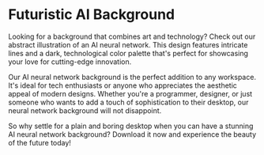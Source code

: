 <!--font:Poppins-->

# Futuristic AI Background

Looking for a background that combines art and technology? Check out our abstract illustration of an AI neural network. This design features intricate lines and a dark, technological color palette that's perfect for showcasing your love for cutting-edge innovation.

Our AI neural network background is the perfect addition to any workspace. It's ideal for tech enthusiasts or anyone who appreciates the aesthetic appeal of modern designs. Whether you're a programmer, designer, or just someone who wants to add a touch of sophistication to their desktop, our neural network background will not disappoint.

So why settle for a plain and boring desktop when you can have a stunning AI neural network background? Download it now and experience the beauty of the future today!

<!--

Write me markdown content of website with wallpaper:

"A wallpaper featuring an abstract illustration of an AI neural network, with intricate lines and a dark and technological color palette."

The header of the page should not be copy of the text but rather a real content of the website which is using this wallpaper.


---


# Neural Network Wallpaper

Looking for a wallpaper that combines technology and art? Look no further than our abstract AI neural network wallpaper! Featuring intricate lines and a dark, technological color palette, this wallpaper is the perfect addition to any tech lover's desktop.

Whether you're a programmer, designer, or just someone who appreciates the beauty of technology, our neural network wallpaper is sure to impress. So why wait? Download it today and add a touch of futuristic flair to your workspace!


---


Heading should not include word "wallpaper". The website should not be about the wallpaper itself, wallpaper is just a related background, rewrite whole content.


---


# Discover the Beauty of AI Neural Networks

Step into the future with our stunning abstract illustration of an AI neural network. With intricate lines and a dark, technological color palette, this background is sure to add a touch of sophistication to your desktop.

Our AI neural network design combines the beauty of art with the power of technology. It's perfect for anyone who wants to showcase their love for cutting-edge innovation. Whether you're a tech enthusiast or just appreciate the aesthetic appeal of futuristic designs, our neural network background will not disappoint.

So why settle for a plain and boring desktop when you can have a stunning AI neural network background? Download it now and experience the beauty of the future today!


---


Heading is too long, rewrite whole content.


---


# Futuristic AI Neural Network Background

Add a touch of sophistication to your desktop with our abstract illustration of an AI neural network. This background features intricate lines and a dark, technological color palette that's perfect for showcasing your love for cutting-edge innovation.

Our AI neural network design combines the beauty of art with the power of technology. It's perfect for anyone who wants to add a touch of futuristic flair to their workspace. Whether you're a tech enthusiast or just appreciate the aesthetic appeal of modern designs, our neural network background will not disappoint.

So why settle for a plain and boring desktop when you can have a stunning AI neural network background? Download it now and experience the beauty of the future today!


---


Heading is too long, rewrite whole content.


---


# Futuristic AI Background

Looking for a background that combines art and technology? Check out our abstract illustration of an AI neural network. This design features intricate lines and a dark, technological color palette that's perfect for showcasing your love for cutting-edge innovation.

Our AI neural network background is the perfect addition to any workspace. It's ideal for tech enthusiasts or anyone who appreciates the aesthetic appeal of modern designs. Whether you're a programmer, designer, or just someone who wants to add a touch of sophistication to their desktop, our neural network background will not disappoint.

So why settle for a plain and boring desktop when you can have a stunning AI neural network background? Download it now and experience the beauty of the future today!


---


Write me a Google font which is best fitting for the website.

Pick from the list:
- Great Vibes
- IBM Plex Sans
- Raleway
- Orbitron
- Roboto
- Lobster
- Open Sans
- Futura
- Poppins
- Exo 2
- Lato
- Inter
- Dancing Script
- Montserrat
- Alegreya
- Barlow Condensed
- Playfair Display


Write just the font name nothing else.


---


Poppins

-->
